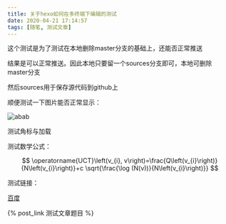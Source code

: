 ```yaml
---
title: 关于hexo如何在多终端下编辑的测试
date: 2020-04-21 17:14:57
tags: [随笔, 测试文章]
---
```


这个测试是为了测试在本地删除master分支的基础上，还能否正常推送

结果是可以正常推送。因此本地只要留一个sources分支即可，本地可删除master分支

然后sources用于保存源代码到github上

顺便测试一下图片能否正常显示：

<!--more-->

![abab](https://cdn.jsdelivr.net/gh/ysl970629/public_picture_bed_01@latest//img/20200421172021.png)

测试角标与加载

测试数学公式：

$$
\operatorname{UCT}\left(v_{i}, v\right)=\frac{Q\left(v_{i}\right)}{N\left(v_{i}\right)}+c \sqrt{\frac{\log (N(v))}{N\left(v_{i}\right)}}
$$

测试链接：

[百度](http://www.baidu.com) 

{% post_link 测试文章题目 %}


